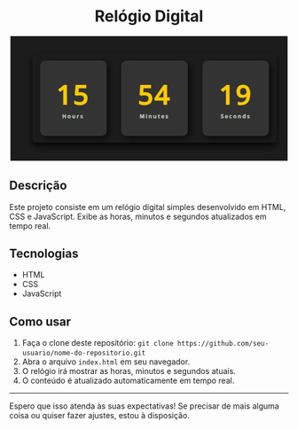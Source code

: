 <div align="center">
  <h1>Relógio Digital</h1>
  <img src="./digitalClock.gif" width="500" >
</div>

## Descrição

Este projeto consiste em um relógio digital simples desenvolvido em HTML, CSS e JavaScript. Exibe as horas, minutos e segundos atualizados em tempo real.

## Tecnologias

- HTML
- CSS
- JavaScript

## Como usar

1. Faça o clone deste repositório: `git clone https://github.com/seu-usuario/nome-do-repositorio.git`
2. Abra o arquivo `index.html` em seu navegador.
3. O relógio irá mostrar as horas, minutos e segundos atuais.
4. O conteúdo é atualizado automaticamente em tempo real.

---

Espero que isso atenda às suas expectativas! Se precisar de mais alguma coisa ou quiser fazer ajustes, estou à disposição.
